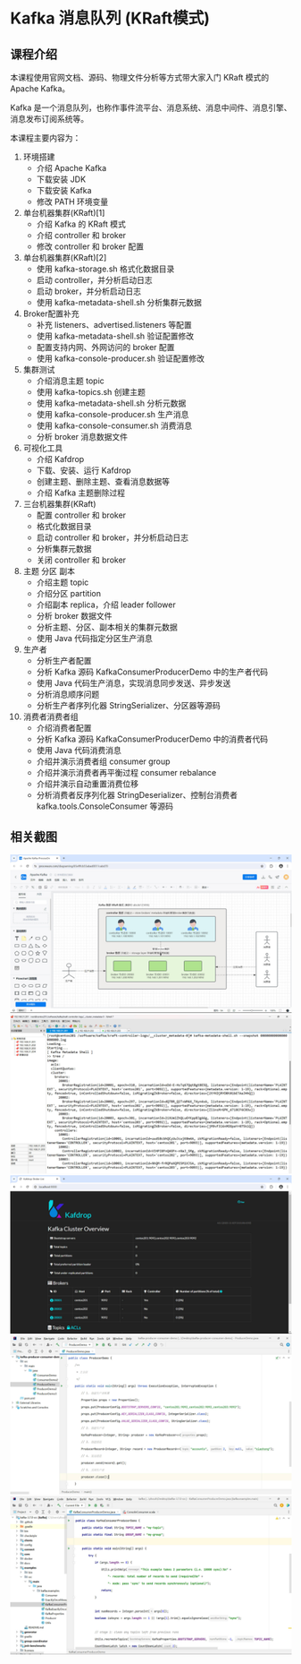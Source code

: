 # Kafka 消息队列 (KRaft模式)

## 课程介绍 

本课程使用官网文档、源码、物理文件分析等方式带大家入门 KRaft 模式的 Apache Kafka。

Kafka 是一个消息队列，也称作事件流平台、消息系统、消息中间件、消息引擎、消息发布订阅系统等。

本课程主要内容为：

1. 环境搭建
   - 介绍 Apache Kafka
   - 下载安装 JDK
   - 下载安装 Kafka
   - 修改 PATH 环境变量
2. 单台机器集群(KRaft)[1]
   - 介绍 Kafka 的 KRaft 模式
   - 介绍 controller 和 broker
   - 修改 controller 和 broker 配置
3. 单台机器集群(KRaft)[2]
   - 使用 kafka-storage.sh 格式化数据目录
   - 启动 controller，并分析启动日志
   - 启动 broker，并分析启动日志
   - 使用 kafka-metadata-shell.sh 分析集群元数据
4. Broker配置补充
   - 补充 listeners、advertised.listeners 等配置
   - 使用 kafka-metadata-shell.sh 验证配置修改
   - 配置支持内网、外网访问的 broker 配置
   - 使用 kafka-console-producer.sh 验证配置修改
5. 集群测试
   - 介绍消息主题 topic
   - 使用 kafka-topics.sh 创建主题
   - 使用 kafka-metadata-shell.sh 分析元数据
   - 使用 kafka-console-producer.sh 生产消息
   - 使用 kafka-console-consumer.sh 消费消息
   - 分析 broker 消息数据文件
6. 可视化工具
   - 介绍 Kafdrop
   - 下载、安装、运行 Kafdrop
   - 创建主题、删除主题、查看消息数据等
   - 介绍 Kafka 主题删除过程
7. 三台机器集群(KRaft)
   - 配置 controller 和 broker
   - 格式化数据目录
   - 启动 controller 和 broker，并分析启动日志
   - 分析集群元数据
   - 关闭 controller 和 broker
8. 主题 分区 副本
   - 介绍主题 topic
   - 介绍分区 partition
   - 介绍副本 replica，介绍 leader follower
   - 分析 broker 数据文件
   - 分析主题、分区、副本相关的集群元数据
   - 使用 Java 代码指定分区生产消息
9. 生产者
   - 分析生产者配置 
   - 分析 Kafka 源码 KafkaConsumerProducerDemo 中的生产者代码
   - 使用 Java 代码生产消息，实现消息同步发送、异步发送
   - 分析消息顺序问题 
   - 分析生产者序列化器 StringSerializer、分区器等源码
10. 消费者消费者组
    - 介绍消费者配置
    - 分析 Kafka 源码 KafkaConsumerProducerDemo 中的消费者代码
    - 使用 Java 代码消费消息
    - 介绍并演示消费者组 consumer group
    - 介绍并演示消费者再平衡过程 consumer rebalance
    - 介绍并演示自动重置消费位移
    - 分析消费者反序列化器 StringDeserializer、控制台消费者 kafka.tools.ConsoleConsumer 等源码

## 相关截图

![01.jpg](screenshot/01.jpg)
![02.jpg](screenshot/02.jpg)
![03.jpg](screenshot/03.jpg)
![04.jpg](screenshot/04.jpg)
![05.jpg](screenshot/05.jpg)